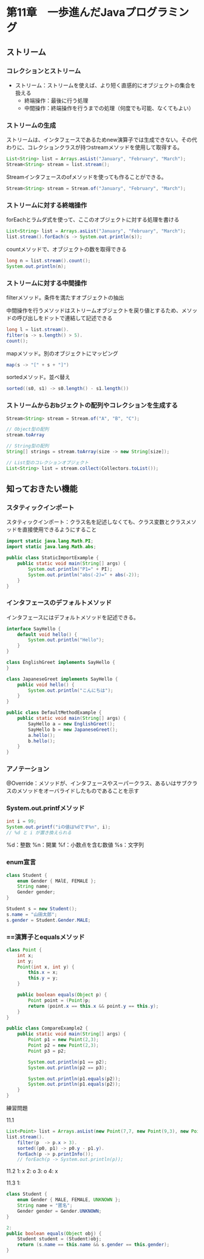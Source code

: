 # 第11章　一歩進んだJavaプログラミング

## ストリーム

### コレクションとストリーム

- ストリーム：ストリームを使えば、より短く直感的にオブジェクトの集合を扱える
  - 終端操作：最後に行う処理
  - 中間操作：終端操作を行うまでの処理（何度でも可能、なくてもよい）

### ストリームの生成

ストリームは、インタフェースであるためnew演算子では生成できない。その代わりに、コレクションクラスが持つstreamメソッドを使用して取得する。

```java
List<String> list = Arrays.asList("January", "February", "March");
Stream<String> stream = list.stream();
```

Streamインタフェースのofメソッドを使っても作ることができる。

```java
Stream<String> stream = Stream.of("January", "February", "March");
```

### ストリームに対する終端操作

forEachとラムダ式を使って、ここのオブジェクトに対する処理を書ける

```java
List<String> list = Arrays.asList("January", "February", "March");
list.stream().forEach(s -> System.out.println(s));
```

countメソッドで、オブジェクトの数を取得できる

```java
long n = list.stream().count();
System.out.println(n);
```

### ストリームに対する中間操作

filterメソッド。条件を満たすオブジェクトの抽出

中間操作を行うメソッドはストリームオブジェクトを戻り値とするため、メソッドの呼び出しをドットで連結して記述できる

```java
long l = list.stream().
filter(s -> s.length() > 5).
count();
```

mapメソッド。別のオブジェクトにマッピング

```java
map(s -> "[" + s + "]")
```

sortedメソッド。並べ替え

```java
sorted((s0, s1) -> s0.length() - s1.length())
```

### ストリームからおbジェクトの配列やコレクションを生成する

```java
Stream<String> stream = Stream.of("A", "B", "C");

// Object型の配列
stream.toArray

// String型の配列
String[] strings = stream.toArray(size -> new String[size]);

// List型のコレクションオブジェクト
List<String> list = stream.collect(Collectors.toList());
```

## 知っておきたい機能

### スタティックインポート

スタティックインポート：クラス名を記述しなくても、クラス変数とクラスメソッドを直接使用できるようにすること

```java
import static java.lang.Math.PI;
import static java.lang.Math.abs;

public class StaticImportExample {
    public static void main(String[] args) {
        System.out.println("P1=" + PI);
        System.out.println("abs(-2)=" + abs(-2));
    }
}
```

### インタフェースのデフォルトメソッド

インタフェースにはデフォルトメソッドを記述できる。

```java
interface SayHello {
    default void hello() {
        System.out.println("Hello");
    }
}

class EnglishGreet implements SayHello {
}

class JapaneseGreet implements SayHello {
    public void hello() {
        System.out.println("こんにちは");
    }
}

public class DefaultMethodExample {
    public static void main(String[] args) {
        SayHello a = new EnglishGreet();
        SayHello b = new JapaneseGreet();
        a.hello();
        b.hello();
    }
}
```

### アノテーション

@Override：メソッドが、インタフェースやスーパークラス、あるいはサブクラスのメソッドをオーバライドしたものであることを示す

### System.out.printfメソッド

```java
int i = 99;
System.out.printf("iの値は%dです%n", i);
// %d と i が置き換えられる
```

%d：整数
%n：開業
%f：小数点を含む数値
%s：文字列

### enum宣言

```java
class Student {
    enum Gender { MAlE, FEMALE };
    String name;
    Gender gender;
}

Student s = new Student();
s.name = "山田太郎";
s.gender = Student.Gender.MALE;
```

### ==演算子とequalsメソッド

```java
class Point {
    int x;
    int y;
    Point(int x, int y) {
        this.x = x;
        this.y = y;
    }

    public boolean equals(Object p) {
        Point point = (Point)p;
        return (point.x == this.x && point.y == this.y);
    }
}

public class CompareExample2 {
    public static void main(String[] args) {
        Point p1 = new Point(2,3);
        Point p2 = new Point(2,3);
        Point p3 = p2;

        System.out.println(p1 == p2);
        System.out.println(p2 == p3);

        System.out.println(p1.equals(p2));
        System.out.println(p1.equals(p2));
    }
}
```

練習問題

11.1

```java
List<Point> list = Arrays.asList(new Point(7,7, new Point(9,3), new Point(3,1)));
list.stream().
    filter(p  -> p.x > 3).
    sorted((p0, p1) -> p0.y - p1.y).
    forEach(p -> p.printInfo());
    // forEach(p -> System.out.println(p));
```

11.2
1: x
2: o
3: o
4: x

11.3
1:

```java
class Student {
    enum Gender { MALE, FEMALE, UNKNOWN };
    String name = "匿名";
    Gender gender = Gender.UNKNOWN;
}

2:
public boolean equals(Object obj) {
    Student student = (Student)obj;
    return (s.name == this.name && s.gender == this.gender);
}
```